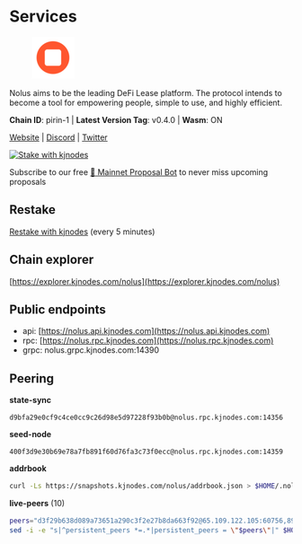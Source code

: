 # Services

<figure><img src="https://raw.githubusercontent.com/kj89/cosmos-images/main/logos/nolus.png" alt=""><figcaption></figcaption></figure>

Nolus aims to be the leading DeFi Lease platform. The protocol  intends to become a tool for empowering people, simple to use, and highly efficient.

**Chain ID**: pirin-1 | **Latest Version Tag**: v0.4.0 | **Wasm**: ON

[Website](https://www.nolus.io) | [Discord](https://discord.gg/nolus-protocol) | [Twitter](https://twitter.com/NolusProtocol)

[![Stake with kjnodes](https://i.ibb.co/cr44Q8j/button-stake-with-kjnodes.png)](https://restake.app/nolus/nolusvaloper126szq5tqtwrmd4guk4wxejxry4c55507d0vh3g)

Subscribe to our free [🤖 Mainnet Proposal Bot](https://t.me/kjnodes_proposal_bot) to never miss upcoming proposals

## Restake

[Restake with kjnodes](https://restake.app/nolus/nolusvaloper126szq5tqtwrmd4guk4wxejxry4c55507d0vh3g) (every 5 minutes)
## Chain explorer
[https://explorer.kjnodes.com/nolus](https://explorer.kjnodes.com/nolus)

## Public endpoints

* api: [https://nolus.api.kjnodes.com](https://nolus.api.kjnodes.com)
* rpc: [https://nolus.rpc.kjnodes.com](https://nolus.rpc.kjnodes.com)
* grpc: nolus.grpc.kjnodes.com:14390

## Peering

**state-sync**

```text
d9bfa29e0cf9c4ce0cc9c26d98e5d97228f93b0b@nolus.rpc.kjnodes.com:14356
```

**seed-node**

```text
400f3d9e30b69e78a7fb891f60d76fa3c73f0ecc@nolus.rpc.kjnodes.com:14359
```

**addrbook**
```bash
curl -Ls https://snapshots.kjnodes.com/nolus/addrbook.json > $HOME/.nolus/config/addrbook.json
```

**live-peers** (10)
```bash
peers="d3f29b638d089a73651a290c3f2e27b8da663f92@65.109.122.105:60756,89757803f40da51678451735445ad40d5b15e059@169.155.168.149:26656,b212d5740b2e11e54f56b072dc13b6134650cfb5@134.65.193.110:26656,471518432477e31ea348af246c0b54095d41352c@169.155.46.141:26656,7f56b6dc16831d5b417bc7a3106b5529a9aceda8@162.19.95.239:19756,21b6e67a9048037f2a6829912c97dd45b99b3900@65.108.105.134:3000,c124ce0b508e8b9ed1c5b6957f362225659b5343@134.65.193.172:26656,e6be58138f6e654ea5a935dd9e1683266312de18@54.37.129.110:3000,1703508b2ac11b81378b66fdbdfbc58f84eef2d4@51.89.7.235:26661,d9bfa29e0cf9c4ce0cc9c26d98e5d97228f93b0b@65.109.88.38:14356"
sed -i -e "s|^persistent_peers *=.*|persistent_peers = \"$peers\"|" $HOME/.nolus/config/config.toml
```
